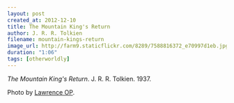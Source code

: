 ```yaml
---
layout: post
created_at: 2012-12-10
title: The Mountain King's Return
author: J. R. R. Tolkien
filename: mountain-kings-return
image_url: http://farm9.staticflickr.com/8289/7588816372_e70997d1eb.jpg
duration: "1:06"
tags: [otherworldly]
---
```


_The Mountain King's Return_.  J. R. R. Tolkien.  1937.

Photo by [Lawrence OP](http://www.flickr.com/photos/paullew/7588816372/).
